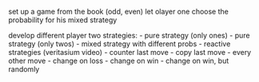 set up a game from the book (odd, even)
let olayer one choose the probability for his mixed strategy

develop different player two strategies:
    - pure strategy (only ones)
    - pure strategy (only twos)
    - mixed strategy with different probs
    - reactive strategies (veritasium video)
        - counter last move
        - copy last move
        - every other move
        - change on loss
        - change on win
        - change on win, but randomly

